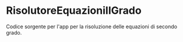 # RisolutoreEquazioniIIGrado
 Codice sorgente per l'app per la risoluzione delle equazioni di secondo grado.
